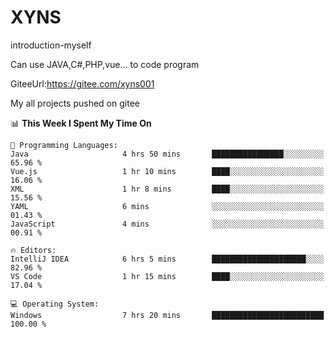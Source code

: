 # XYNS
introduction-myself

Can use JAVA,C#,PHP,vue... to code program

GiteeUrl:https://gitee.com/xyns001

My all projects pushed on gitee

<!--START_SECTION:waka-->
📊 **This Week I Spent My Time On** 

```text
💬 Programming Languages: 
Java                     4 hrs 50 mins       ████████████████░░░░░░░░░   65.96 % 
Vue.js                   1 hr 10 mins        ████░░░░░░░░░░░░░░░░░░░░░   16.06 % 
XML                      1 hr 8 mins         ████░░░░░░░░░░░░░░░░░░░░░   15.56 % 
YAML                     6 mins              ░░░░░░░░░░░░░░░░░░░░░░░░░   01.43 % 
JavaScript               4 mins              ░░░░░░░░░░░░░░░░░░░░░░░░░   00.91 % 

🔥 Editors: 
IntelliJ IDEA            6 hrs 5 mins        █████████████████████░░░░   82.96 % 
VS Code                  1 hr 15 mins        ████░░░░░░░░░░░░░░░░░░░░░   17.04 % 

💻 Operating System: 
Windows                  7 hrs 20 mins       █████████████████████████   100.00 % 
```


<!--END_SECTION:waka-->
